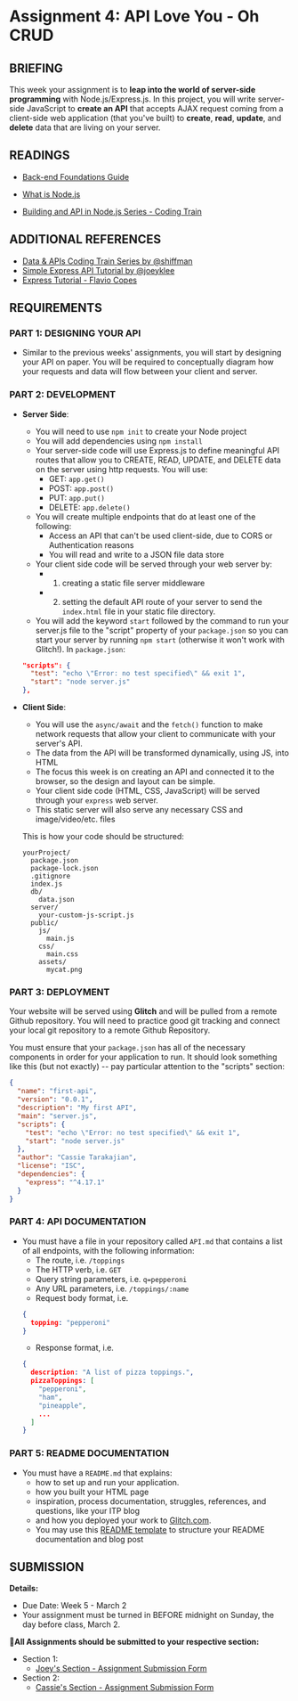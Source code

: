 # Assignment 4: API Love You - Oh CRUD

## BRIEFING

This week your assignment is to **leap into the world of server-side programming** with Node.js/Express.js. In this project, you will write server-side JavaScript to **create an API** that accepts AJAX request coming from a client-side web application (that you've built) to **create**, **read**, **update**, and **delete** data that are living on your server. 

## READINGS
* [Back-end Foundations Guide](../guides/backend-foundations-guide.md)

* [What is Node.js](https://www.youtube.com/watch?v=RF5_MPSNAtU&t=5s)
* [Building and API in Node.js Series - Coding Train](https://www.youtube.com/watch?v=P-Upi9TMrBk&list=PLRqwX-V7Uu6Yyn-fBtGHfN0_xCtBwUkBp)

## ADDITIONAL REFERENCES
* [Data & APIs Coding Train Series by @shiffman](https://www.youtube.com/playlist?list=PLRqwX-V7Uu6YxDKpFzf_2D84p0cyk4T7X)
* [Simple Express API Tutorial by @joeyklee](https://github.com/joeyklee/simple-express-api)
* [Express Tutorial - Flavio Copes](https://flaviocopes.com/express/)
  
## REQUIREMENTS

### PART 1: DESIGNING YOUR API
* Similar to the previous weeks' assignments, you will start by designing your API on paper. You will be required to conceptually diagram how your requests and data will flow between your client and server. 

### PART 2: DEVELOPMENT
* **Server Side**:
  * You will need to use `npm init` to create your Node project
  * You will add dependencies using `npm install`
  * Your server-side code will use Express.js to define meaningful API routes that allow you to CREATE, READ, UPDATE, and DELETE data on the server using http requests. You will use:
    * GET: `app.get()`
    * POST: `app.post()`
    * PUT: `app.put()`
    * DELETE: `app.delete()`
  * You will create multiple endpoints that do at least one of the following:
    * Access an API that can't be used client-side, due to CORS or Authentication reasons
    * You will read and write to a JSON file data store
  * Your client side code will be served through your web server by:
    * 1. creating a static file server middleware
    * 2. setting the default API route of your server to send the `index.html` file in your static file directory.
  * You will add the keyword `start` followed by the command to run your server.js file to the "script" property of your `package.json` so you can start your server by running `npm start` (otherwise it won't work with Glitch!). In `package.json`:
  ```json
  "scripts": {
    "test": "echo \"Error: no test specified\" && exit 1",
    "start": "node server.js"
  },
  ```
* **Client Side**:
  * You will use the `async/await` and the `fetch()` function to make network requests that allow your client to communicate with your server's API.
  * The data from the API will be transformed dynamically, using JS, into HTML
  * The focus this week is on creating an API and connected it to the browser, so the design and layout can be simple.
  * Your client side code (HTML, CSS, JavaScript) will be served through your `express` web server.
  * This static server will also serve any necessary CSS and image/video/etc. files

  This is how your code should be structured:
  ```
  yourProject/
    package.json
    package-lock.json
    .gitignore
    index.js
    db/
      data.json
    server/
      your-custom-js-script.js
    public/
      js/
        main.js
      css/
        main.css
      assets/
        mycat.png
  ```


### PART 3: DEPLOYMENT
Your website will be served using **Glitch** and will be pulled from a remote Github repository. You will need to practice good git tracking and connect your local git repository to a remote Github Repository. 

You must ensure that your `package.json` has all of the necessary components in order for your application to run. It should look something like this (but not exactly) -- pay particular attention to the "scripts" section:

```json
{
  "name": "first-api",
  "version": "0.0.1",
  "description": "My first API",
  "main": "server.js",
  "scripts": {
    "test": "echo \"Error: no test specified\" && exit 1",
    "start": "node server.js"
  },
  "author": "Cassie Tarakajian",
  "license": "ISC",
  "dependencies": {
    "express": "^4.17.1"
  }
}
```

### PART 4: API DOCUMENTATION
* You must have a file in your repository called `API.md` that contains a list of all endpoints, with the following information:
  * The route, i.e. `/toppings`
  * The HTTP verb, i.e. `GET`
  * Query string parameters, i.e. `q=pepperoni`
  * Any URL parameters, i.e. `/toppings/:name`
  * Request body format, i.e.
  ```json
  {
    topping: "pepperoni"
  }
  ```
  * Response format, i.e.
  ```json
  { 
    description: "A list of pizza toppings.",
    pizzaToppings: [
      "pepperoni",
      "ham",
      "pineapple",
      ...
    ]
  }
  ```
  
### PART 5: README DOCUMENTATION
* You must have a `README.md` that explains:
    * how to set up and run your application.
    * how you built your HTML page
    * inspiration, process documentation, struggles, references, and questions, like your ITP blog
    * and how you deployed your work to [Glitch.com](https://glitch.com).
  * You may use this [README template](/templates/readme-template.md) to structure your README documentation and blog post

## SUBMISSION

**Details:**
* Due Date: Week 5 - March 2
* Your assignment must be turned in BEFORE midnight on Sunday, the day before class, March 2.

**📨All Assignments should be submitted to your respective section:**
* Section 1:
  * [Joey's Section - Assignment Submission Form](https://forms.gle/GkLsRM581kfyHg6W6)
* Section 2:
  * [Cassie's Section - Assignment Submission Form](https://forms.gle/pzxHjZtq1iP5WAyv9)